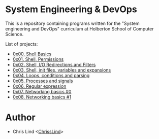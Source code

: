 # System Engineering & DevOps

This is a repository containing programs written for the "System engineering and DevOps" curriculum at Holberton School of Computer Science. 

List of projects:
- [0x00. Shell Basics](https://github.com/ChrissLind/holberton-system_engineering-devops/tree/master/0x00-shell_basics)
- [0x01. Shell, Permissions](https://github.com/ChrissLind/holberton-system_engineering-devops/tree/master/0x01-shell_permissions)
- [0x02. Shell, I/O Redirections and Filters](https://github.com/ChrissLind/holberton-system_engineering-devops/tree/master/0x02-shell_redirections)
- [0x03. Shell, init files, variables and expansions](https://github.com/ChrissLind/holberton-system_engineering-devops/tree/master/0x03-shell_variables_expansions)
- [0x04. Loops, conditions and parsing](https://github.com/ChrissLind/holberton-system_engineering-devops/tree/master/0x04-loops_conditions_and_parsing)
- [0x05. Processes and signals](https://github.com/ChrissLind/holberton-system_engineering-devops/tree/master/0x05-processes_and_signals)
- [0x06. Regular expression](https://github.com/ChrissLind/holberton-system_engineering-devops/tree/master/0x06-regular_expressions)
- [0x07. Networking basics #0](https://github.com/ChrissLind/holberton-system_engineering-devops/tree/master/0x07-networking_basics)
- [0x08. Networking basics #1](https://github.com/ChrissLind/holberton-system_engineering-devops/tree/master/0x08-networking_basics_2)

# Author
- Chris Lind <[ChrissLind](https://github.com/ChrissLind)>
